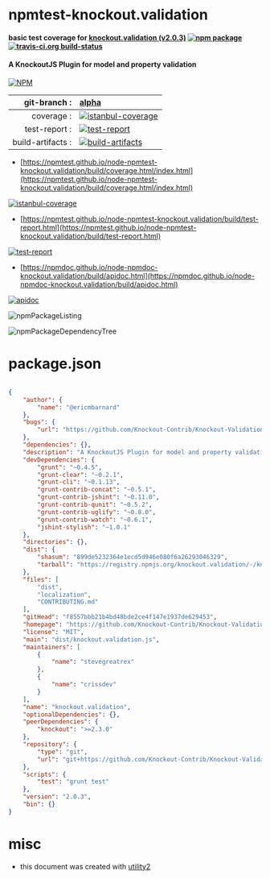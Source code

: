 # npmtest-knockout.validation

#### basic test coverage for  [knockout.validation (v2.0.3)](https://github.com/Knockout-Contrib/Knockout-Validation)  [![npm package](https://img.shields.io/npm/v/npmtest-knockout.validation.svg?style=flat-square)](https://www.npmjs.org/package/npmtest-knockout.validation) [![travis-ci.org build-status](https://api.travis-ci.org/npmtest/node-npmtest-knockout.validation.svg)](https://travis-ci.org/npmtest/node-npmtest-knockout.validation)

#### A KnockoutJS Plugin for model and property validation

[![NPM](https://nodei.co/npm/knockout.validation.png?downloads=true&downloadRank=true&stars=true)](https://www.npmjs.com/package/knockout.validation)

| git-branch : | [alpha](https://github.com/npmtest/node-npmtest-knockout.validation/tree/alpha)|
|--:|:--|
| coverage : | [![istanbul-coverage](https://npmtest.github.io/node-npmtest-knockout.validation/build/coverage.badge.svg)](https://npmtest.github.io/node-npmtest-knockout.validation/build/coverage.html/index.html)|
| test-report : | [![test-report](https://npmtest.github.io/node-npmtest-knockout.validation/build/test-report.badge.svg)](https://npmtest.github.io/node-npmtest-knockout.validation/build/test-report.html)|
| build-artifacts : | [![build-artifacts](https://npmtest.github.io/node-npmtest-knockout.validation/glyphicons_144_folder_open.png)](https://github.com/npmtest/node-npmtest-knockout.validation/tree/gh-pages/build)|

- [https://npmtest.github.io/node-npmtest-knockout.validation/build/coverage.html/index.html](https://npmtest.github.io/node-npmtest-knockout.validation/build/coverage.html/index.html)

[![istanbul-coverage](https://npmtest.github.io/node-npmtest-knockout.validation/build/screenCapture.buildCi.browser.%252Ftmp%252Fbuild%252Fcoverage.lib.html.png)](https://npmtest.github.io/node-npmtest-knockout.validation/build/coverage.html/index.html)

- [https://npmtest.github.io/node-npmtest-knockout.validation/build/test-report.html](https://npmtest.github.io/node-npmtest-knockout.validation/build/test-report.html)

[![test-report](https://npmtest.github.io/node-npmtest-knockout.validation/build/screenCapture.buildCi.browser.%252Ftmp%252Fbuild%252Ftest-report.html.png)](https://npmtest.github.io/node-npmtest-knockout.validation/build/test-report.html)

- [https://npmdoc.github.io/node-npmdoc-knockout.validation/build/apidoc.html](https://npmdoc.github.io/node-npmdoc-knockout.validation/build/apidoc.html)

[![apidoc](https://npmdoc.github.io/node-npmdoc-knockout.validation/build/screenCapture.buildCi.browser.%252Ftmp%252Fbuild%252Fapidoc.html.png)](https://npmdoc.github.io/node-npmdoc-knockout.validation/build/apidoc.html)

![npmPackageListing](https://npmtest.github.io/node-npmtest-knockout.validation/build/screenCapture.npmPackageListing.svg)

![npmPackageDependencyTree](https://npmtest.github.io/node-npmtest-knockout.validation/build/screenCapture.npmPackageDependencyTree.svg)



# package.json

```json

{
    "author": {
        "name": "@ericmbarnard"
    },
    "bugs": {
        "url": "https://github.com/Knockout-Contrib/Knockout-Validation/issues"
    },
    "dependencies": {},
    "description": "A KnockoutJS Plugin for model and property validation",
    "devDependencies": {
        "grunt": "~0.4.5",
        "grunt-clear": "~0.2.1",
        "grunt-cli": "~0.1.13",
        "grunt-contrib-concat": "~0.5.1",
        "grunt-contrib-jshint": "~0.11.0",
        "grunt-contrib-qunit": "~0.5.2",
        "grunt-contrib-uglify": "~0.8.0",
        "grunt-contrib-watch": "~0.6.1",
        "jshint-stylish": "~1.0.1"
    },
    "directories": {},
    "dist": {
        "shasum": "899de5232364e1ecd5d946e080f6a26293046329",
        "tarball": "https://registry.npmjs.org/knockout.validation/-/knockout.validation-2.0.3.tgz"
    },
    "files": [
        "dist",
        "localization",
        "CONTRIBUTING.md"
    ],
    "gitHead": "f8557bbb21b4bd48bde2ce4f147e1937de629453",
    "homepage": "https://github.com/Knockout-Contrib/Knockout-Validation",
    "license": "MIT",
    "main": "dist/knockout.validation.js",
    "maintainers": [
        {
            "name": "stevegreatrex"
        },
        {
            "name": "crissdev"
        }
    ],
    "name": "knockout.validation",
    "optionalDependencies": {},
    "peerDependencies": {
        "knockout": ">=2.3.0"
    },
    "repository": {
        "type": "git",
        "url": "git+https://github.com/Knockout-Contrib/Knockout-Validation.git"
    },
    "scripts": {
        "test": "grunt test"
    },
    "version": "2.0.3",
    "bin": {}
}
```



# misc
- this document was created with [utility2](https://github.com/kaizhu256/node-utility2)
